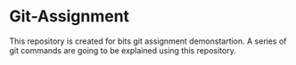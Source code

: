 # Git-Assignment
This repository is created for bits git assignment demonstartion.
A series of git commands are going to be explained using this repository. 

